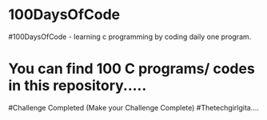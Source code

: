 # 100DaysOfCode
#100DaysOfCode - learning c programming by coding daily one program.
# You can find 100 C programs/ codes in this repository.....
#Challenge Completed (Make your Challenge Complete)
#Thetechgirlgita....
